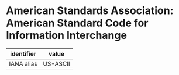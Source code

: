 # American Standards Association: American Standard Code for Information Interchange
| identifier               | value
| ----------------------- | -----
| IANA alias              | US-ASCII 


